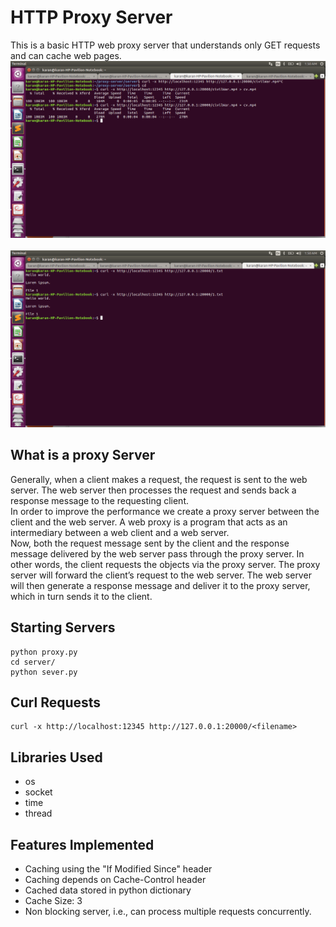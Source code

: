 
# HTTP Proxy Server
This is a basic HTTP web proxy server that understands only GET requests and can cache web pages.  
![](Movie_transfer.png)
<br><br>
![](small_file.png)

## What is a proxy Server
Generally, when a client makes a request, the request is sent to
the web server. The web server then processes the request and sends back a response
message to the requesting client.  
In order to improve the performance we create​ a proxy server between the client and the web
server​. A web proxy is a program that acts as an intermediary between a web client and a web server.  
Now, both the request message sent by the client and the response message delivered by the
web server pass through the proxy server.
In other words, the client requests the objects via the proxy server. The proxy server will forward
the client’s request to the web server. The web server will then generate a response message
and deliver it to the proxy server, which in turn sends it to the client.

## Starting Servers
```
python proxy.py
cd server/
python sever.py
```

## Curl Requests
```
curl -x http://localhost:12345 http://127.0.0.1:20000/<filename>
```

## Libraries Used
- os
- socket
- time
- thread

## Features Implemented
- Caching using the "If Modified Since" header
- Caching depends on Cache-Control header
- Cached data stored in python dictionary
- Cache Size: 3
- Non blocking server, i.e., can process multiple requests concurrently.

